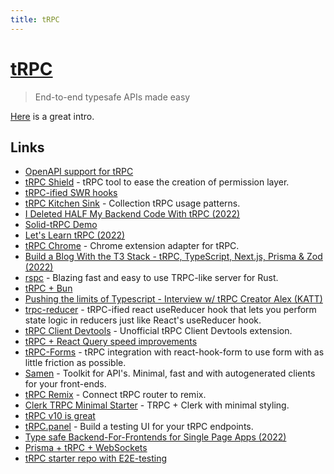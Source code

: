 ```yaml
---
title: tRPC
---
```


# [tRPC](https://trpc.io/)

> End-to-end typesafe APIs made easy

[Here](https://www.youtube.com/watch?v=GryES84SSEU) is a great intro.

## Links

- [OpenAPI support for tRPC](https://github.com/jlalmes/trpc-openapi)
- [tRPC Shield](https://github.com/omar-dulaimi/trpc-shield) - tRPC tool to ease the creation of permission layer.
- [tRPC-ified SWR hooks](https://github.com/sachinraja/trpc-swr)
- [tRPC Kitchen Sink](https://github.com/trpc/examples-kitchen-sink) - Collection tRPC usage patterns.
- [I Deleted HALF My Backend Code With tRPC (2022)](https://www.youtube.com/watch?v=PYUqYcPMPeQ)
- [Solid-tRPC Demo](https://github.com/TheoBr/solid-trpc)
- [Let's Learn tRPC (2022)](https://www.youtube.com/watch?v=GryES84SSEU)
- [tRPC Chrome](https://github.com/jlalmes/trpc-chrome) - Chrome extension adapter for tRPC.
- [Build a Blog With the T3 Stack - tRPC, TypeScript, Next.js, Prisma & Zod (2022)](https://www.youtube.com/watch?v=syEWlxVFUrY)
- [rspc](https://github.com/oscartbeaumont/rspc) - Blazing fast and easy to use TRPC-like server for Rust.
- [tRPC + Bun](https://github.com/sachinraja/trpc-bun)
- [Pushing the limits of Typescript - Interview w/ tRPC Creator Alex (KATT)](https://www.youtube.com/watch?v=Mm3Z5c1Linw)
- [trpc-reducer](https://github.com/gabriel-frattini/trpc-reducer) - tRPC-ified react useReducer hook that lets you perform state logic in reducers just like React's useReducer hook.
- [tRPC Client Devtools](https://github.com/rhenriquez28/trpc-client-devtools) - Unofficial tRPC Client Devtools extension.
- [tRPC + React Query speed improvements](https://twitter.com/s4chinraja/status/1570658634039984128)
- [tRPC-Forms](https://github.com/juliusmarminge/trpc-forms) - tRPC integration with react-hook-form to use form with as little friction as possible.
- [Samen](https://github.com/samen-io/samen) - Toolkit for API's. Minimal, fast and with autogenerated clients for your front-ends.
- [tRPC Remix](https://github.com/ggrandi/trpc-remix) - Connect tRPC router to remix.
- [Clerk TRPC Minimal Starter](https://github.com/perkinsjr/clerk-trpc-minimal) - TRPC + Clerk with minimal styling.
- [tRPC v10 is great](https://www.youtube.com/watch?v=uu57PhChTOE)
- [tRPC.panel](https://github.com/iway1/trpc-panel) - Build a testing UI for your tRPC endpoints.
- [Type safe Backend-For-Frontends for Single Page Apps (2022)](https://www.youtube.com/watch?v=ugKa7PNI2CI)
- [Prisma + tRPC + WebSockets](https://github.com/trpc/examples-next-prisma-websockets-starter)
- [tRPC starter repo with E2E-testing](https://github.com/trpc/examples-next-prisma-starter)
